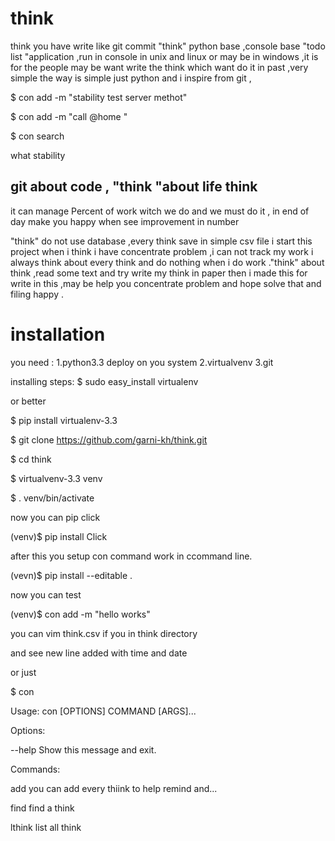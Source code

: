 # think
think you have write like git commit 
"think" python base ,console base  "todo list "application ,run in console in unix and linux or may be in windows ,it is for the people may be want write the think which want do it in past ,very simple 
the way is simple just python and i inspire from git ,

$ con add -m "stability test server methot"

$ con add -m "call @home "

$ con search

what stability 

## git about code , "think "about life think  

it  can manage 
Percent of work witch we do and we must do it  , in end of day make you happy when see improvement in number  

"think" do not use database ,every think save in simple  csv  file 
i start this project when i think i have concentrate problem ,i can not  track my work i always think about every think and do nothing when i  do  work ."think" about think  ,read some text  and try write my  think in paper  then i made this for write in this ,may be help  you concentrate problem and hope solve that and filing happy .

# installation 
you need :
1.python3.3 deploy on you system 
2.virtualvenv
3.git

installing steps:
$ sudo easy_install virtualenv 

or better

$ pip install virtualenv-3.3

$ git clone https://github.com/garni-kh/think.git

$ cd think

$ virtualvenv-3.3 venv

$ . venv/bin/activate 

now you can pip click

(venv)$ pip install Click

after this you setup con command work in  ccommand line. 

(vevn)$ pip install --editable .

now you can test 

(venv)$ con add -m "hello works"

you can vim think.csv  if you in think directory 

and see new line added with time and date 

or just 

$ con

Usage: con [OPTIONS] COMMAND [ARGS]...

Options:

  --help  Show this message and exit.

Commands:

  add     you can add every thiink to help remind and...
  
  find    find a think
  
  lthink  list all think



